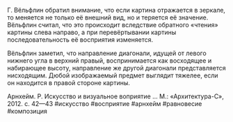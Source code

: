 Г. Вёльфлин обратил внимание, что если картина отражается в зеркале, то меняется не только её внешний вид, но и теряется её значение. Вёльфлин считал, что это происходит вследствие обратного «чтения» картины слева направо, а при перевёртывании картины последовательность её восприятия изменяется.

Вёльфлин заметил, что направление диагонали, идущей от левого нижнего угла в верхний правый, воспринимается как восходящее и набирающее высоту, направление же другой диагонали представляется нисходящим. Дюбой изображаемый предмет выглядит тяжелее, если он находится в правой стороне картины.

Арнхейм. Р. Искусство и визуальное воприятие ... М.: «Архитектура-С», 2012. с. 42—43
#искусство #восприятие #арнхейм #равновесие #композиция